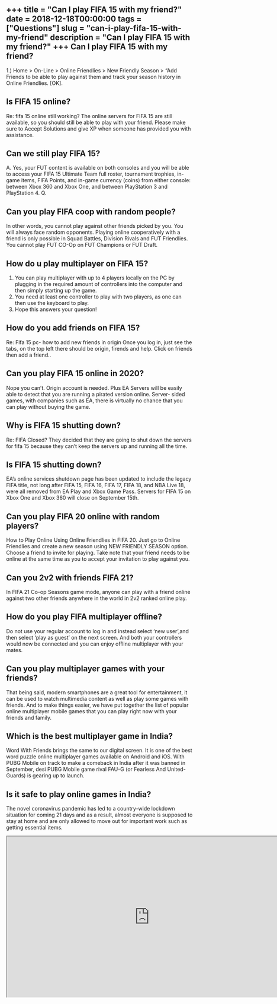 +++
title = "Can I play FIFA 15 with my friend?"
date = 2018-12-18T00:00:00
tags = ["Questions"]
slug = "can-i-play-fifa-15-with-my-friend"
description = "Can I play FIFA 15 with my friend?"
+++
Can I play FIFA 15 with my friend?
----------------------------------

1.) Home &gt; On-Line &gt; Online Friendlies &gt; New Friendly Season &gt; “Add Friends to be able to play against them and track your season history in Online Friendlies. \[OK\].

Is FIFA 15 online?
------------------

Re: fifa 15 online still working? The online servers for FIFA 15 are still available, so you should still be able to play with your friend. Please make sure to Accept Solutions and give XP when someone has provided you with assistance.

Can we still play FIFA 15?
--------------------------

A. Yes, your FUT content is available on both consoles and you will be able to access your FIFA 15 Ultimate Team full roster, tournament trophies, in-game items, FIFA Points, and in-game currency (coins) from either console: between Xbox 360 and Xbox One, and between PlayStation 3 and PlayStation 4. Q.

Can you play FIFA coop with random people?
------------------------------------------

In other words, you cannot play against other friends picked by you. You will always face random opponents. Playing online cooperatively with a friend is only possible in Squad Battles, Division Rivals and FUT Friendlies. You cannot play FUT CO-Op on FUT Champions or FUT Draft.

How do u play multiplayer on FIFA 15?
-------------------------------------

1. You can play multiplayer with up to 4 players locally on the PC by plugging in the required amount of controllers into the computer and then simply starting up the game.
2. You need at least one controller to play with two players, as one can then use the keyboard to play.
3. Hope this answers your question!

How do you add friends on FIFA 15?
----------------------------------

Re: Fifa 15 pc- how to add new friends in origin Once you log in, just see the tabs, on the top left there should be origin, firends and help. Click on friends then add a friend..

Can you play FIFA 15 online in 2020?
------------------------------------

Nope you can’t. Origin account is needed. Plus EA Servers will be easily able to detect that you are running a pirated version online. Server- sided games, with companies such as EA, there is virtually no chance that you can play without buying the game.

Why is FIFA 15 shutting down?
-----------------------------

Re: FIFA Closed? They decided that they are going to shut down the servers for fifa 15 because they can’t keep the servers up and running all the time.

Is FIFA 15 shutting down?
-------------------------

EA’s online services shutdown page has been updated to include the legacy FIFA title, not long after FIFA 15, FIFA 16, FIFA 17, FIFA 18, and NBA Live 18, were all removed from EA Play and Xbox Game Pass. Servers for FIFA 15 on Xbox One and Xbox 360 will close on September 15th.

Can you play FIFA 20 online with random players?
------------------------------------------------

How to Play Online Using Online Friendlies in FIFA 20. Just go to Online Friendlies and create a new season using NEW FRIENDLY SEASON option. Choose a friend to invite for playing. Take note that your friend needs to be online at the same time as you to accept your invitation to play against you.

Can you 2v2 with friends FIFA 21?
---------------------------------

In FIFA 21 Co-op Seasons game mode, anyone can play with a friend online against two other friends anywhere in the world in 2v2 ranked online play.

How do you play FIFA multiplayer offline?
-----------------------------------------

Do not use your regular account to log in and instead select ‘new user’,and then select ‘play as guest’ on the next screen. And both your controllers would now be connected and you can enjoy offline multiplayer with your mates.

Can you play multiplayer games with your friends?
-------------------------------------------------

That being said, modern smartphones are a great tool for entertainment, it can be used to watch multimedia content as well as play some games with friends. And to make things easier, we have put together the list of popular online multiplayer mobile games that you can play right now with your friends and family.

Which is the best multiplayer game in India?
--------------------------------------------

Word With Friends brings the same to our digital screen. It is one of the best word puzzle online multiplayer games available on Android and iOS. With PUBG Mobile on track to make a comeback in India after it was banned in September, desi PUBG Mobile game rival FAU-G (or Fearless And United-Guards) is gearing up to launch.

Is it safe to play online games in India?
-----------------------------------------

The novel coronavirus pandemic has led to a country-wide lockdown situation for coming 21 days and as a result, almost everyone is supposed to stay at home and are only allowed to move out for important work such as getting essential items.

<iframe allow="accelerometer; autoplay; clipboard-write; encrypted-media; gyroscope; picture-in-picture" allowfullscreen="" class="__youtube_prefs__  epyt-is-override  no-lazyload" data-no-lazy="1" data-origheight="433" data-origwidth="770" data-skipgform_ajax_framebjll="" height="433" id="_ytid_24335" loading="lazy" src="https://www.youtube.com/embed/LzfFeb8IozU?enablejsapi=1&autoplay=0&cc_load_policy=0&cc_lang_pref=&iv_load_policy=1&loop=0&modestbranding=0&rel=1&fs=1&playsinline=0&autohide=2&theme=dark&color=red&controls=1&" title="YouTube player" width="770"></iframe>